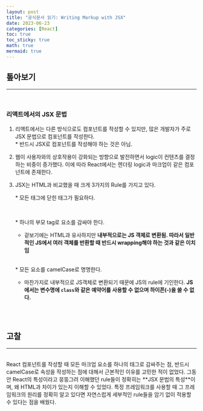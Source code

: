```yaml
---
layout: post
title: "공식문서 읽기: Writing Markup with JSX"
date: 2023-06-23
categories: [React]
toc: true
toc_sticky: true
math: true
mermaid: true
---
```


## 톺아보기

---

<br>

### **리액트에서의 JSX 문법**

1. 리액트에서는 다른 방식으로도 컴포넌트를 작성할 수 있지만, 많은 개발자가 주로 JSX 문법으로 컴포넌트를 작성한다.  
   \* 반드시 JSX로 컴포넌트를 작성해야 하는 것은 아님.

2. 웹이 사용자와의 상호작용이 강화되는 방향으로 발전하면서 logic이 컨텐츠를 결정하는 비중이 증가했다. 이에 따라 React에서는 렌더링 logic과 마크업이 같은 컴포넌트에 존재한다.

3. JSX는 HTML과 비교했을 때 크게 3가지의 Rule를 가지고 있다.

   \* 모든 태그에 닫힌 태그가 필요하다.

   <br>

   \* 하나의 부모 tag로 요소를 감싸야 한다.

   - 겉보기에는 HTML과 유사하지만 **내부적으로는 JS 객체로 변환됨. 따라서 일반적인 JS에서 여러 객체를 반환할 때 반드시 wrapping해야 하는 것과 같은 이치임**

   <br>

   \* 모든 요소를 camelCase로 명명한다.

   - 마찬가지로 내부적으로 JS객체로 변환되기 때문에 JS의 rule에 기인한다. **JS에서는 변수명에 `class`와 같은 예약어를 사용할 수 없으며 하이픈(-)을 쓸 수 없다.**

<br>
<br>

## 고찰

---

<br>
React 컴포넌트를 작성할 때 모든 마크업 요소를 하나의 태그로 감싸주는 점, 반드시 camelCase로 속성을 작성하는 점에 대해서 근본적인 이유를 고민한 적이 없었다. 그동안 React의 특성이라고 뭉뚱그려 이해했던 rule들이 정확히는 **JSX 문법의 특성**이며, 왜 HTML과 차이가 있는지 이해할 수 있었다. 특정 프레임워크를 사용할 때 그 프레임워크의 원리를 정확히 알고 있다면 자연스럽게 세부적인 rule들을 암기 없이 적용할 수 있다는 점을 배웠다.
